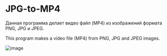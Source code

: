 # JPG-to-MP4
Данная программа делает видео файл (MP4) из изображений формата PNG, JPG и JPEG.

This program makes a video file (MP4) from PNG, JPG and JPEG images.

![image](https://github.com/KsyDark/JPG-to-MP4/assets/57113088/67cd954a-5a1f-4c0a-8e7e-a572ca063fed)
